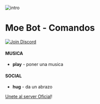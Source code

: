 ![intro](https://i.imgur.com/cZy8YvL.png)
# Moe Bot - Comandos
[![Join Discord](https://img.shields.io/badge/discord-join-7289DA.svg)](https://discord.gg/wJEJtmF)
#### **MUSICA**
* **play** - poner una musica

#### **SOCIAL**
* **hug** - da un abrazo









[Unete al server Oficial](https://discord.gg/red)!
